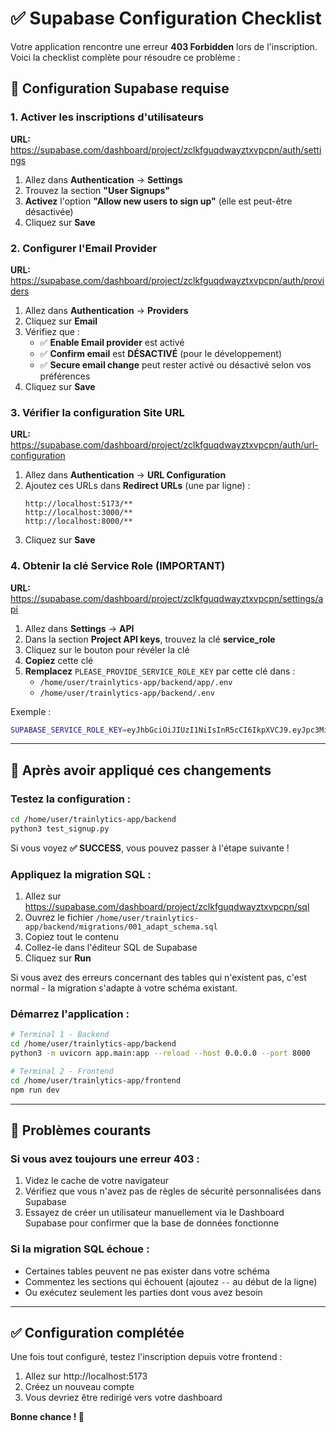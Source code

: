 # ✅ Supabase Configuration Checklist

Votre application rencontre une erreur **403 Forbidden** lors de l'inscription. Voici la checklist complète pour résoudre ce problème :

## 🔧 Configuration Supabase requise

### 1. Activer les inscriptions d'utilisateurs

**URL:** https://supabase.com/dashboard/project/zclkfguqdwayztxvpcpn/auth/settings

1. Allez dans **Authentication** → **Settings**
2. Trouvez la section **"User Signups"**
3. **Activez** l'option **"Allow new users to sign up"** (elle est peut-être désactivée)
4. Cliquez sur **Save**

### 2. Configurer l'Email Provider

**URL:** https://supabase.com/dashboard/project/zclkfguqdwayztxvpcpn/auth/providers

1. Allez dans **Authentication** → **Providers**
2. Cliquez sur **Email**
3. Vérifiez que :
   - ✅ **Enable Email provider** est activé
   - ✅ **Confirm email** est **DÉSACTIVÉ** (pour le développement)
   - ✅ **Secure email change** peut rester activé ou désactivé selon vos préférences
4. Cliquez sur **Save**

### 3. Vérifier la configuration Site URL

**URL:** https://supabase.com/dashboard/project/zclkfguqdwayztxvpcpn/auth/url-configuration

1. Allez dans **Authentication** → **URL Configuration**
2. Ajoutez ces URLs dans **Redirect URLs** (une par ligne) :
   ```
   http://localhost:5173/**
   http://localhost:3000/**
   http://localhost:8000/**
   ```
3. Cliquez sur **Save**

### 4. Obtenir la clé Service Role (IMPORTANT)

**URL:** https://supabase.com/dashboard/project/zclkfguqdwayztxvpcpn/settings/api

1. Allez dans **Settings** → **API**
2. Dans la section **Project API keys**, trouvez la clé **service_role**
3. Cliquez sur le bouton pour révéler la clé
4. **Copiez** cette clé
5. **Remplacez** `PLEASE_PROVIDE_SERVICE_ROLE_KEY` par cette clé dans :
   - `/home/user/trainlytics-app/backend/app/.env`
   - `/home/user/trainlytics-app/backend/.env`

Exemple :
```bash
SUPABASE_SERVICE_ROLE_KEY=eyJhbGciOiJIUzI1NiIsInR5cCI6IkpXVCJ9.eyJpc3MiOiJzdXBhYmFzZSIsInJlZiI6InpjbGtmZ3VxZHdheXp0eHZwY3BuIiwicm9sZSI6InNlcnZpY2Vfcm9sZSIsImlhdCI6MTc2MTMxMzY1OCwiZXhwIjoyMDc2ODg5NjU4fQ.VOTRE_VRAIE_CLE_ICI
```

---

## 🧪 Après avoir appliqué ces changements

### Testez la configuration :

```bash
cd /home/user/trainlytics-app/backend
python3 test_signup.py
```

Si vous voyez **✅ SUCCESS**, vous pouvez passer à l'étape suivante !

### Appliquez la migration SQL :

1. Allez sur https://supabase.com/dashboard/project/zclkfguqdwayztxvpcpn/sql
2. Ouvrez le fichier `/home/user/trainlytics-app/backend/migrations/001_adapt_schema.sql`
3. Copiez tout le contenu
4. Collez-le dans l'éditeur SQL de Supabase
5. Cliquez sur **Run**

Si vous avez des erreurs concernant des tables qui n'existent pas, c'est normal - la migration s'adapte à votre schéma existant.

### Démarrez l'application :

```bash
# Terminal 1 - Backend
cd /home/user/trainlytics-app/backend
python3 -m uvicorn app.main:app --reload --host 0.0.0.0 --port 8000

# Terminal 2 - Frontend
cd /home/user/trainlytics-app/frontend
npm run dev
```

---

## 🚨 Problèmes courants

### Si vous avez toujours une erreur 403 :

1. Videz le cache de votre navigateur
2. Vérifiez que vous n'avez pas de règles de sécurité personnalisées dans Supabase
3. Essayez de créer un utilisateur manuellement via le Dashboard Supabase pour confirmer que la base de données fonctionne

### Si la migration SQL échoue :

- Certaines tables peuvent ne pas exister dans votre schéma
- Commentez les sections qui échouent (ajoutez `--` au début de la ligne)
- Ou exécutez seulement les parties dont vous avez besoin

---

## ✅ Configuration complétée

Une fois tout configuré, testez l'inscription depuis votre frontend :
1. Allez sur http://localhost:5173
2. Créez un nouveau compte
3. Vous devriez être redirigé vers votre dashboard

**Bonne chance ! 🚀**

